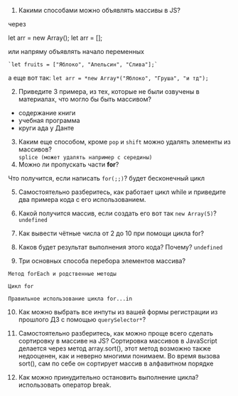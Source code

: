 1. Какими способами можно объявлять массивы в JS? 
                               

через 

let arr = new Array();
let arr = [];

или напряму объявлять начало переменных 

    `let fruits = ["Яблоко", "Апельсин", "Слива"];`

а еще вот так:
`let arr = *new Array*("Яблоко", "Груша", "и тд");`

2. Приведите 3 примера, из тех, которые не были озвучены в материалах, что могло бы быть массивом? 
- содержание книги
- учебная программа 
- круги ада у Данте

3. Каким еще способом, кроме `pop` и `shift` можно удалять элементы из массивов?  
`splice (может удалять например с середины)`
4. Можно ли пропускать части **for**? 
        
Что получится, если написать `for(;;)`? 
        будет бесконечный цикл  

5. Самостоятельно разберитесь, как работает цикл while и приведите два примера кода с его использованием.

6. Какой получится массив, если создать его вот так `new Array(5)`?
`undefined`
7. Как вывести чётные числа от 2 до 10 при помощи цикла for?

8. Каков будет результат выполнения этого кода? Почему?
 `undefined`
9. Три основных способа перебора элементов массива?

`Метод forEach и родственные методы`

`Цикл for`

`Правильное использование цикла for...in`

10. Как можно выбрать все инпуты из вашей формы регистрации из прошлого ДЗ с помощью `querySelector*`?

11. Самостоятельно разберитесь, как можно проще всего сделать сортировку в массиве на JS? 
            Сортировка массивов в JavaScript делается через метод array.sort(), этот метод возможно также недооценен, как и неверно многими понимаем. Во время вызова sort(), сам по себе он сортирует массив в алфавитном порядке
12. Как можно принудительно остановить выполнение цикла?  
             использовать оператор break.